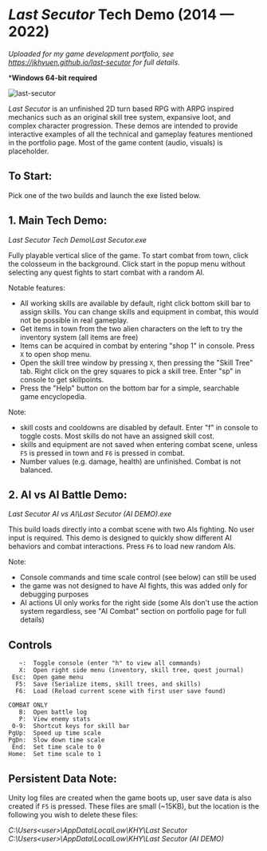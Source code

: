 # *Last Secutor* Tech Demo (2014 — 2022)
*Uploaded for my game development portfolio, see https://jkhyuen.github.io/last-secutor for full details.*

***Windows 64-bit required** 

![last-secutor](https://github.com/JKHYuen/LastSecutorBuild/assets/53157428/2eb9e8d6-0fd0-4f9e-8589-0ca0a219762a)

*Last Secutor* is an unfinished 2D turn based RPG with ARPG inspired mechanics such as an original skill tree system, expansive loot, and complex character progression. These demos are intended to provide interactive examples of all the technical and gameplay features mentioned in the portfolio page. Most of the game content (audio, visuals) is placeholder.

## To Start:
Pick one of the two builds and launch the exe listed below.

## 1. **Main Tech Demo**:
*Last Secutor Tech Demo\Last Secutor.exe*

Fully playable vertical slice of the game. To start combat from town, click the colosseum in the background. Click start in the popup menu without selecting any quest fights to start combat with a random AI. 

Notable features:
 - All working skills are available by default, right click bottom skill bar to assign skills. You can change skills and equipment in combat, this would not be possible in real gameplay.
 - Get items in town from the two alien characters on the left to try the inventory system (all items are free)
 - Items can be acquired in combat by entering "shop 1" in console. Press ```X``` to open shop menu.
 - Open the skill tree window by pressing ```X```, then pressing the "Skill Tree" tab. Right click on the grey squares to pick a skill tree. Enter "sp" in console to get skillpoints.
 - Press the "Help" button on the bottom bar for a simple, searchable game encyclopedia.

Note:
 - skill costs and cooldowns are disabled by default. Enter "f" in console to toggle costs. Most skills do not have an assigned skill cost.
 - skills and equipment are not saved when entering combat scene, unless ```F5``` is pressed in town and ```F6``` is pressed in combat.
 - Number values (e.g. damage, health) are unfinished. Combat is not balanced.

## 2. **AI vs AI Battle Demo**: 
*Last Secutor AI vs AI\Last Secutor (AI DEMO).exe*

This build loads directly into a combat scene with two AIs fighting. No user input is required. This demo is designed to quickly show different AI behaviors  and combat interactions. Press ```F6``` to load new random AIs. 

Note:
 - Console commands and time scale control (see below) can still be used
 - the game was not designed to have AI fights, this was added only for debugging purposes
 - AI actions UI only works for the right side (some AIs don't use the action system regardless, see "AI Combat" section on portfolio page for full details)

## Controls
       ~:  Toggle console (enter "h" to view all commands)
       X:  Open right side menu (inventory, skill tree, quest journal)
     Esc:  Open game menu
      F5:  Save (Serialize items, skill trees, and skills)
      F6:  Load (Reload current scene with first user save found)
      
    COMBAT ONLY
       B:  Open battle log
       P:  View enemy stats
     0-9:  Shortcut keys for skill bar
    PgUp:  Speed up time scale
    PgDn:  Slow down time scale
     End:  Set time scale to 0
    Home:  Set time scale to 1

## Persistent Data Note:
Unity log files are created when the game boots up, user save data is also created if ```F5``` is pressed. These files are small (~15KB), but the location is the following you wish to delete these files:

*C:\Users\<user>\AppData\LocalLow\KHY\Last Secutor*\
*C:\Users\<user>\AppData\LocalLow\KHY\Last Secutor (AI DEMO)*
